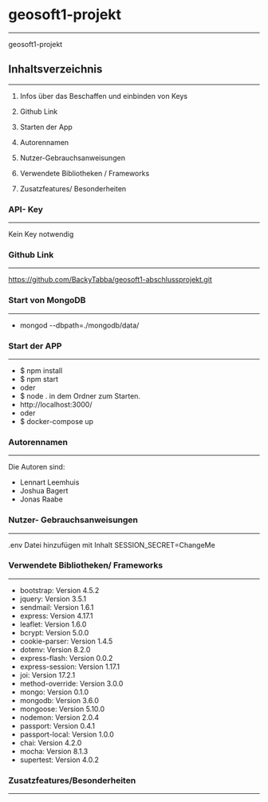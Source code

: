# geosoft1-projekt
***
geosoft1-projekt

## Inhaltsverzeichnis
***
1. Infos über das Beschaffen und einbinden von Keys

2. Github Link

3. Starten der App

4. Autorennamen

5. Nutzer-Gebrauchsanweisungen

6. Verwendete Bibliotheken / Frameworks

7. Zusatzfeatures/ Besonderheiten

### API- Key
***
Kein Key notwendig

### Github Link
***
https://github.com/BackyTabba/geosoft1-abschlussprojekt.git

### Start von MongoDB
***
* mongod --dbpath=./mongodb/data/


### Start der APP
***
* $ npm install
* $ npm start
* oder 
* $ node . in dem Ordner zum Starten.
* http://localhost:3000/ 
* oder
* $ docker-compose up

### Autorennamen
***
Die Autoren sind: 
* Lennart Leemhuis
* Joshua Bagert
* Jonas Raabe

### Nutzer- Gebrauchsanweisungen
***
.env Datei hinzufügen mit Inhalt SESSION_SECRET=ChangeMe

### Verwendete Bibliotheken/ Frameworks
***
* bootstrap: Version 4.5.2
* jquery: Version 3.5.1
* sendmail: Version 1.6.1
* express: Version 4.17.1
* leaflet: Version 1.6.0
* bcrypt: Version 5.0.0
* cookie-parser: Version 1.4.5
* dotenv: Version 8.2.0
* express-flash: Version 0.0.2
* express-session: Version 1.17.1
* joi: Version 17.2.1
* method-override: Version 3.0.0
* mongo: Version 0.1.0
* mongodb: Version 3.6.0
* mongoose: Version 5.10.0
* nodemon: Version 2.0.4
* passport: Version 0.4.1
* passport-local: Version 1.0.0
* chai: Version 4.2.0
* mocha: Version 8.1.3
* supertest: Version 4.0.2


### Zusatzfeatures/Besonderheiten
***
